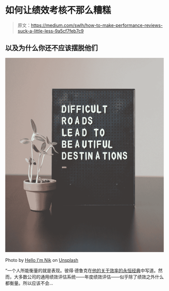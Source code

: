 # 如何让绩效考核不那么糟糕

> 原文：<https://medium.com/swlh/how-to-make-performance-reviews-suck-a-little-less-9a5cf7feb7c9>

## 以及为什么你还不应该摆脱他们

![](img/a3424645be19566c683d9211564d9ae5.png)

Photo by [Hello I'm Nik](https://unsplash.com/@helloimnik?utm_source=medium&utm_medium=referral) on [Unsplash](https://unsplash.com?utm_source=medium&utm_medium=referral)

“一个人所能衡量的就是表现。彼得·德鲁克在[他的关于效率的永恒经典](https://www.amazon.com/Effective-Executive-Definitive-Harperbusiness-Essentials-ebook/dp/B01F1WZGNC/ref=tmm_kin_swatch_0?_encoding=UTF8&qid=&sr=)中写道。然而，大多数公司的通用绩效评估系统——年度绩效评估——似乎除了绩效之外什么都衡量。所以应该不会…